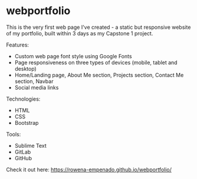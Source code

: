 # webportfolio

This is the very first web page I've created - a static but responsive website of my portfolio, built within 3 days as my Capstone 1 project.

Features:
- Custom web page font style using Google Fonts
- Page responsiveness on three types of devices (mobile, tablet and desktop)
- Home/Landing page, About Me section, Projects section, Contact Me section, Navbar
- Social media links

Technologies:
- HTML
- CSS
- Bootstrap

Tools:
- Sublime Text
- GitLab
- GitHub

Check it out here:
https://rowena-empenado.github.io/webportfolio/
